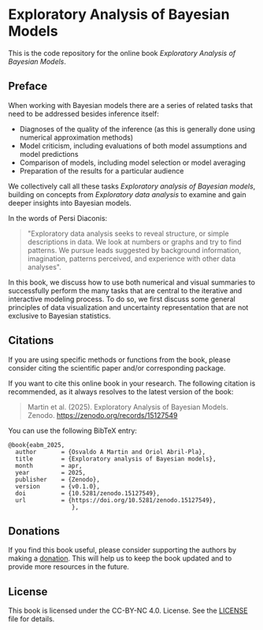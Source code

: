 # Exploratory Analysis of Bayesian Models

This is the code repository for the online book *Exploratory Analysis of Bayesian Models*.

## Preface


When working with Bayesian models there are a series of related tasks that need to be addressed besides inference itself:

* Diagnoses of the quality of the inference (as this is generally done using numerical approximation methods)
* Model criticism, including evaluations of both model assumptions and model predictions
* Comparison of models, including model selection or model averaging
* Preparation of the results for a particular audience

We collectively call all these tasks *Exploratory analysis of Bayesian models*, building on concepts from *Exploratory data analysis* to examine and gain deeper insights into Bayesian models. 

In the words of Persi Diaconis:

> "Exploratory data analysis seeks to reveal structure, or simple descriptions in data. We look at numbers or graphs and try to find patterns. We pursue leads suggested by background information, imagination, patterns perceived, and experience with other data analyses".

In this book, we discuss how to use both numerical and visual summaries to successfully perform the many tasks that are central to the iterative and interactive modeling process. To do so, we first discuss some general principles of data visualization and uncertainty representation that are not exclusive to Bayesian statistics.



## Citations

If you are using specific methods or functions from the book, please consider citing the scientific paper and/or corresponding package.

If you want to cite this online book in your research. The following citation is recommended, as it always resolves to the latest version of the book:

> Martin et al. (2025). Exploratory Analysis of Bayesian Models. Zenodo. https://zenodo.org/records/15127549

You can use the following BibTeX entry:

```
@book{eabm_2025,
  author       = {Osvaldo A Martin and Oriol Abril-Pla},
  title        = {Exploratory analysis of Bayesian models},
  month        = apr,
  year         = 2025,
  publisher    = {Zenodo},
  version      = {v0.1.0},
  doi          = {10.5281/zenodo.15127549},
  url          = {https://doi.org/10.5281/zenodo.15127549},
                  },
```

## Donations

If you find this book useful, please consider supporting the authors by making a [donation](https://numfocus.org/donate-to-arviz). This will help us to keep the book updated and to provide more resources in the future.


## License

This book is licensed under the CC-BY-NC 4.0. License. See the [LICENSE](LICENSE) file for details.
